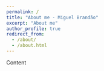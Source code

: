 ```yaml
---
permalink: /
title: "About me - Miguel Brandão"
excerpt: "About me"
author_profile: true
redirect_from: 
  - /about/
  - /about.html
---
```


Content